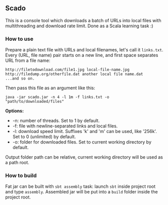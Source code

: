 ## Scado

This is a console tool which downloads a batch of URLs into local files with multithreading and download rate limit.
Done as a Scala learning task :)

### How to use
Prepare a plain text file with URLs and local filenames, let's call it `links.txt`. 
Every (URL, file name) pair starts on a new line,
and first space separates URL from a file name:
```
http://filetodownload.com/file1.jpg local-file-name.jpg
http://filedump.org/otherfile.dat another local file name.dat
...and so on.
```

Then pass this file as an argument like this: 

`java -jar scado.jar -n 4 -l 1m -f links.txt -o "path/to/downloaded/files"`

**Options:**
* -n: number of threads. Set to 1 by default.
* -f: file with newline-separated links and local files.
* -l: download speed limit. Suffixes 'k' and 'm' can be used, like '256k'. Set to 0 (unlimited) by default. 
* -o: folder for downloaded files. Set to current working directory by default.

Output folder path can be relative, current working directory will be used as a path root.

### How to build
Fat jar can be built with `sbt assembly` task: launch `sbt` inside project root and type `assembly`.
Assembled jar will be put into a `build` folder inside the project root.